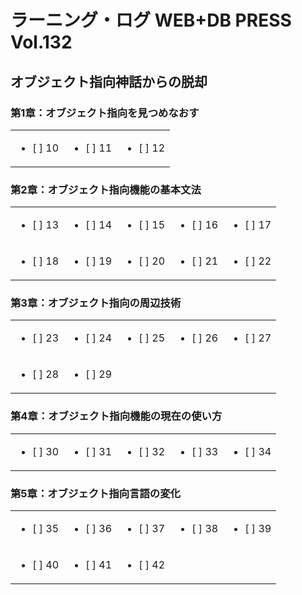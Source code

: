 # ラーニング・ログ WEB+DB PRESS Vol.132

## オブジェクト指向神話からの脱却

### 第1章：オブジェクト指向を見つめなおす

|  |  |  |
| ---- | ---- | ---- |
| <ul><li>[ ] 10</li></ul> | <ul><li>[ ] 11</li></ul> | <ul><li>[ ] 12</li></ul> |

### 第2章：オブジェクト指向機能の基本文法

|  |  |  |  |  |
| ---- | ---- | ---- | ---- | ---- |
| <ul><li>[ ] 13</li></ul> | <ul><li>[ ] 14</li></ul> | <ul><li>[ ] 15</li></ul> | <ul><li>[ ] 16</li></ul> | <ul><li>[ ] 17</li></ul> |
| <ul><li>[ ] 18</li></ul> | <ul><li>[ ] 19</li></ul> | <ul><li>[ ] 20</li></ul> | <ul><li>[ ] 21</li></ul> | <ul><li>[ ] 22</li></ul> |

### 第3章：オブジェクト指向の周辺技術

|  |  |  |  |  |
| ---- | ---- | ---- | ---- | ---- |
| <ul><li>[ ] 23</li></ul> | <ul><li>[ ] 24</li></ul> | <ul><li>[ ] 25</li></ul> | <ul><li>[ ] 26</li></ul> | <ul><li>[ ] 27</li></ul> |
| <ul><li>[ ] 28</li></ul> | <ul><li>[ ] 29</li></ul> |  |  |  |


### 第4章：オブジェクト指向機能の現在の使い方

|  |  |  |  |  |
| ---- | ---- | ---- | ---- | ---- |
| <ul><li>[ ] 30</li></ul> | <ul><li>[ ] 31</li></ul> | <ul><li>[ ] 32</li></ul> | <ul><li>[ ] 33</li></ul> | <ul><li>[ ] 34</li></ul> |

### 第5章：オブジェクト指向言語の変化

|  |  |  |  |  |
| ---- | ---- | ---- | ---- | ---- |
| <ul><li>[ ] 35</li></ul> |<ul><li>[ ] 36</li></ul> |<ul><li>[ ] 37</li></ul> |<ul><li>[ ] 38</li></ul> |<ul><li>[ ] 39</li></ul> |
| <ul><li>[ ] 40</li></ul> |<ul><li>[ ] 41</li></ul> |<ul><li>[ ] 42</li></ul> |
